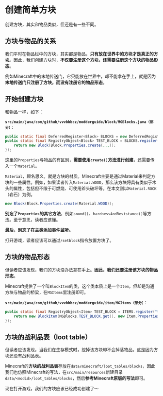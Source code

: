 # 创建简单方块

创建方块，其实和物品类似，但还是有一些不同。

## 方块与物品的关系

我们平时在物品栏中的方块，其实都是物品，**只有放在世界中的方块才是真正的方块**。因此，我们创建方块时，**不仅要注册这个方块，还需要注册这个方块的物品形态**。

例如Minecraft中的末地传送门，它只能放在世界中，却不能拿在手上，就是因为**末地传送门只注册了方块，而没有注册它的物品形态**。

## 开始创建方块

和物品一样，如下：

**`src/main/java/com/github/vvvbbbcz/modderguide/block/MGBlocks.java（部分）`**：

```java
public static final DeferredRegister<Block> BLOCKS = new DeferredRegister<>(ForgeRegistries.BLOCKS, ModderGuide.MODID);
public static final RegistryObject<Block> TEST_BLOCK = BLOCKS.register("test_block", () -> {
	return new Block(Block.Properties.create(...));
});
```

这里的`Properties`与物品的有区别，**需要使用`create()`方法进行创建**，还需要传入一个`Material`。

`Material`，顾名思义，就是方块的材质。Minecraft主要是通过Material来判定方块的一些属性。例如，如果读者传入`Material.WOOD`，那么该方块将具有类似于木头的属性，包括但不限于可燃烧、可使用斧头破坏等。在本文则以`Material.ROCK`（岩石）为例。

```java
new Block(Block.Properties.create(Material.WOOD));
```

**别忘了`Properties`的其它方法**，例如`sound()`、`hardnessAndResistance()`等方法。至于意思，读者应该懂。

**最后，别忘了在主类添加事件监听。**

打开游戏，读者应该可以通过`/setblock`指令放置方块了。

## 方块的物品形态

但读者应该发现，我们的方块没办法拿在手上。**因此，我们还要注册该方块的物品形态**。

Minecraft提供了一个叫`BlockItem`的类，这个类本质上是一个`Item`，但却是沟通方块与物品的桥梁，在`MGItems`里注册即可。

**`src/main/java/com/github/vvvbbbcz/modderguide/item/MGItems（部分）`**：

```java
public static final RegistryObject<Item> TEST_BLOCK = ITEMS.register("test_block", () -> {
	return new BlockItem(MGBlocks.TEST_BLOCK.get(), new Item.Properties().group(MGItemGroup.MODDERGUIDE));
});
```

## 方块的战利品表（loot table）

但读者应该发现，当我们在生存模式时，挖掉该方块却不会掉落物品。这是因为方块还没有战利品表。

Minecraft的**方块的战利品表**存放在`data/minecraft/loot_tables/blocks`，因此我们也仿照Minecraft的写法，在`src/main/resources`新建目录`data/<modid>/loot_tables/blocks`，然后**参考Minecraft原版的写法**即可。

现在打开游戏，我们的方块应该已经成功创建了～